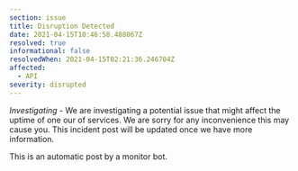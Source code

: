 ```yaml
---
section: issue
title: Disruption Detected
date: 2021-04-15T10:46:58.488067Z
resolved: true
informational: false
resolvedWhen: 2021-04-15T02:21:36.246704Z
affected:
  - API
severity: disrupted
---
```

*Investigating* - We are investigating a potential issue that might affect the uptime of one our of services. We are sorry for any inconvenience this may cause you. This incident post will be updated once we have more information.

This is an automatic post by a monitor bot.
        